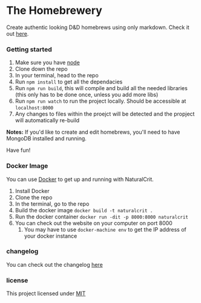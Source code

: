 # The Homebrewery
Create authentic looking D&D homebrews using only markdown. Check it out [here](http://homebrewery.naturalcrit.com).


### Getting started
1. Make sure you have [node](https://nodejs.org/en/)
1. Clone down the repo
1. In your terminal, head to the repo
1. Run `npm install` to get all the dependacies
1. Run `npm run build`, this will compile and build all the needed libraries (this only has to be done once, unless you add more libs)
1. Run `npm run watch` to run the project locally. Should be accessible at `localhost:8000`
2. Any changes to files within the proejct will be detected and the propject will automatically re-build

**Notes:** If you'd like to create and edit homebrews, you'll need to have MongoDB installed and running.

Have fun!

### Docker Image
You can use [Docker](https://docs.docker.com) to get up and running with NaturalCrit.

1. Install Docker
1. Clone the repo
1. In the terminal, go to the repo
1. Build the docker image `docker build -t naturalcrit .`
1. Run the docker container `docker run -dit -p 8000:8000 naturalcrit`
1. You can check out the website on your computer on port 8000
	1. You may have to use `docker-machine env` to get the IP address of your docker instance


### changelog

You can check out the changelog [here](https://github.com/stolksdorf/homebrewery/blob/master/changelog.md)

### license

This project licensed under [MIT](./license)
